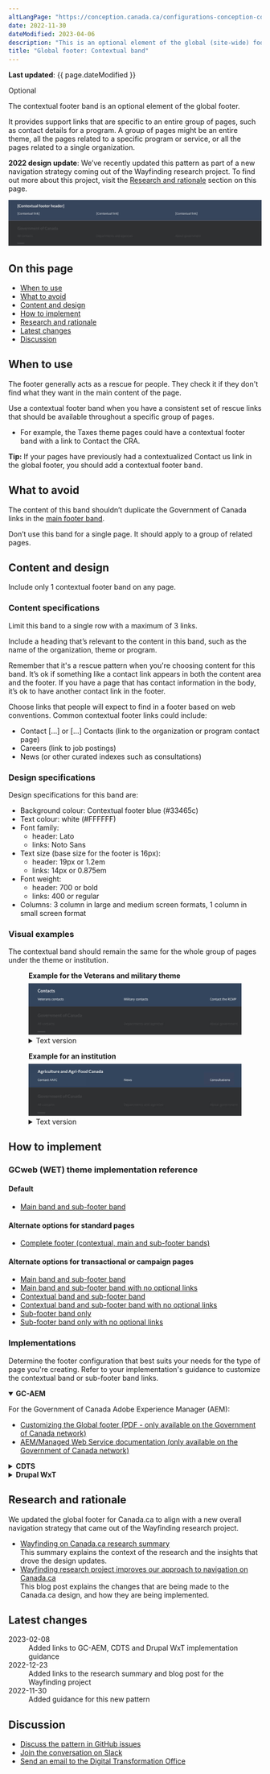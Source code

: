```yaml
---
altLangPage: "https://conception.canada.ca/configurations-conception-communes/pied-page-contextuelle.html"
date: 2022-11-30
dateModified: 2023-04-06
description: "This is an optional element of the global (site-wide) footer."
title: "Global footer: Contextual band"
---
```

<p><strong>Last updated</strong>: {{ page.dateModified }}</p>
<section>
  <p><span class="label label-info">Optional</span></p>
  <p>The contextual footer band is an optional element of the global footer.</p>
  <p>It provides support links that are specific to an entire group of pages, such as contact details for a program. A group of pages
    might be an entire theme, all the pages related to a specific program or service, or all the pages related to a single
    organization.</p>
  <p><strong>2022 design update</strong>: We’ve recently updated this pattern as part of a new navigation strategy coming
    out of the Wayfinding research project. To find out more about this project, visit the <a href="#research">Research and rationale</a> section on this page.</p>
  <div class="pattern-demo mrgn-tp-lg"> <img src="../../images/footer-contextual.jpg" class="img-responsive"
				alt="Diagram of contextual band for large screens. Text version below:"> </div>
  <h2>On this page</h2>
  <ul>
    <li><a href="#use">When to use</a></li>
    <li><a href="#avoid">What to avoid</a></li>
    <li><a href="#design">Content and design</a></li>
    <li><a href="#implement">How to implement</a></li>
    <li><a href="#research">Research and rationale</a></li>
    <li><a href="#latest">Latest changes</a></li>
    <li><a href="#discuss">Discussion</a></li>
  </ul>
  <h2 id="use">When to use</h2>
  <p>The footer generally acts as a rescue for people. They check it if they don't find what they want in the main content of
    the page.</p>
  <p>Use a contextual footer band when you have a consistent set of rescue links that should be available throughout a
    specific group of pages.</p>
  <ul>
    <li>For example, the Taxes theme pages could have a contextual footer band with a link to Contact the CRA.</li>
  </ul>
  <p><strong>Tip:</strong> If your pages have previously had a contextualized Contact us link in the global footer, you should add a contextual footer band.</p>
  <h2 id="avoid">What to avoid</h2>
  <p>The content of this band shouldn’t duplicate the Government of Canada links in the <a href="./site-footer.html">main footer band</a>.</p>
  <p>Don’t use this band for a single page. It should apply to a group of related pages.</p>
  <h2 id="design">Content and design</h2>
  <p>Include only 1 contextual footer band on any page.</p>
  <h3>Content specifications</h3>
  <p>Limit this band to a single row with a maximum of 3 links.</p>
  <p>Include a heading that’s relevant to the content in this band, such as the name of the organization, theme or program.</p>
  <p>Remember that it's a rescue pattern when you're choosing content for this band. It’s ok if something like a contact link appears
    in both the content area and the footer. If you have a page that has contact information in the body, it’s ok to have another contact link in the footer.</p>
  <p>Choose links that people will expect to find in a footer based on web conventions. Common contextual footer links could
    include:</p>
  <ul>
    <li>Contact [...] or [...] Contacts (link to the organization or program contact page)</li>
    <li>Careers (link to job postings)</li>
    <li>News (or other curated indexes such as consultations)</li>
  </ul>
  <h3>Design specifications</h3>
  <p>Design specifications for this band are:</p>
  <ul>
    <li>Background colour: Contextual footer blue (#33465c)</li>
    <li>Text colour: white (#FFFFFF)</li>
    <li>Font family:
      <ul>
        <li>header: Lato</li>
        <li>links: Noto Sans</li>
      </ul>
    </li>
    <li>Text size (base size for the footer is 16px):
      <ul>
        <li>header: 19px or 1.2em</li>
        <li>links: 14px or 0.875em</li>
      </ul>
    </li>
    <li>Font weight:
      <ul>
        <li>header: 700 or bold</li>
        <li>links: 400 or regular</li>
      </ul>
    </li>
    <li>Columns: 3 column in large and medium screen formats, 1 column in small screen format</li>
  </ul>
  <h3>Visual examples</h3>
  <p>The contextual band should remain the same for the whole group of pages under the theme or institution.</p>
  <div class="pattern-demo">
    <figure class="mrgn-bttm-lg">
      <figcaption><b>Example for the Veterans and military theme</b></figcaption>
      <img src="../../images/contextual-footer-theme-en.jpg" class="img-responsive" alt="Contextual band for a theme. Text version below:">
      <details>
        <summary class="wb-toggle" data-toggle="{&quot;print&quot;:&quot;on&quot;}">Text version</summary>
        <p>Contextual band for the Veterans and military theme with the title “Contacts” and 3 contextual links: “Veterans contacts,” “Military contacts,” and “Contact the RCMP”</p>
      </details>
    </figure>
  </div>
  <div class="pattern-demo">
    <figure class="mrgn-bttm-lg">
      <figcaption><b>Example for an institution</b></figcaption>
      <img src="../../images/contextual-footer-institutional-en.jpg" class="img-responsive" alt="Contextual band for an institution. Text version below:">
      <details>
        <summary class="wb-toggle" data-toggle="{&quot;print&quot;:&quot;on&quot;}">Text version</summary>
        <p>Contextual band for an institution with the title “Agriculture and Agri-Food Canada” and 3 contextual links: “Contact AAFC,” “News,” and “Consultations”</p>
      </details>
    </figure>
  </div>
</section>
<section>
  <h2 id="implement">How to implement</h2>
  <h3>GCweb (WET) theme implementation reference</h3>
  <h4>Default</h4>
  <ul>
    <li><a href="https://wet-boew.github.io/GCWeb/sites/footers/no-footer-contextual-en.html">Main band and sub-footer band</a></li>
  </ul>
  <h4>Alternate options for standard pages</h4>
  <ul>
    <li><a href="https://wet-boew.github.io/GCWeb/sites/footers/footers-en.html">Complete footer (contextual, main and sub-footer bands)</a></li>
  </ul>
  <h4>Alternate options for transactional or campaign pages</h4>
  <ul>
    <li><a href="https://wet-boew.github.io/GCWeb/sites/footers/no-footer-contextual-en.html">Main band and sub-footer band</a></li>
    <li><a href="https://wet-boew.github.io/GCWeb/sites/footers/only-footer-main-en.html">Main band and sub-footer band with no optional links</a></li>
    <li><a href="https://wet-boew.github.io/GCWeb/sites/footers/no-footer-main-en.html">Contextual band and sub-footer band</a></li>
    <li><a href="https://wet-boew.github.io/GCWeb/sites/footers/only-footer-contextual-en.html">Contextual band and sub-footer band with no optional links</a></li>
    <li><a href="https://wet-boew.github.io/GCWeb/sites/footers/only-footer-corporate-en.html">Sub-footer band only</a></li>
    <li><a href="https://wet-boew.github.io/GCWeb/sites/footers/no-footers-en.html">Sub-footer band only with no optional links</a></li>
  </ul>
</section>
<section>
  <h3>Implementations</h3>
  <p>Determine the footer configuration that best suits your needs for the type of page you're creating. Refer to your implementation's guidance to customize the contextual band or sub-footer band links.</p>
  <div class="wb-tabs mrgn-tp-lg">
    <div class="tabpanels">
      <details id="004" open="open">
        <summary><strong>GC-AEM</strong></summary>
        <p class="mrgn-tp-lg">For the Government of Canada Adobe Experience Manager (AEM):</p>
        <ul>
          <li><a href="https://www.gcpedia.gc.ca/gcwiki/images/2/22/AEM-6.5-Documentation-Unit_3-1-1-_Customizing_Global_Footer.pdf">Customizing the Global footer (PDF - only available on the Government of Canada network)</a></li>
          <li><a href="https://www.gcpedia.gc.ca/wiki/AEM_GC-specific_Documentation_6.5">AEM/Managed Web Service documentation (only available on the Government of Canada network)</a></li>
        </ul>
      </details>
      <details id="005">
        <summary><strong>CDTS</strong></summary>
        <p class="mrgn-tp-lg">For the Centrally Deployed Templates Solution (CDTS):</p>
        <ul>
          <li><a href="https://cdts.service.canada.ca/app/cls/WET/gcweb/v4_0_47/cdts/samples/footer-en.html">Complete footer (contextual, main, sub-footer bands)</a></li>
          <li><a href="https://cenw-wscoe.github.io/sgdc-cdts/docs/index-en.html">CDTS documentation</a></li>
        </ul>
      </details>
      <details id="006">
        <summary><strong>Drupal WxT</strong></summary>
        <p class="mrgn-tp-lg">For Drupal WxT:</p>
        <ul>
          <li><a href="https://drupalwxt.github.io/en/">Drupal WxT documentation</a></li>
        </ul>
        <p>2023 footer update:</p>
        <ul>
          <li><a href="https://github.com/drupalwxt/wxt/releases/tag/4.4.1">Drupal WxT (4.4.1) release notes</a></li>
          <li><a href="https://drupalwxt.github.io/en/docs/general/update/">Drupal WxT update process</a></li>
        </ul>
      </details>
    </div>
  </div>
</section>
<section>
  <h2 id="research">Research and rationale</h2>
  <p>We updated the global footer for Canada.ca to align with a new overall navigation strategy that came out of the
    Wayfinding research project.</p>
  <ul>
    <li><a href="https://blog.canada.ca/research-summaries/wayfinding-on-canada-ca">Wayfinding on Canada.ca research summary</a><br>
      This summary explains the context of the research and the insights that drove the design updates.</li>
    <li><a href="https://blog.canada.ca/2022/12/21/wayfinding-research-project">Wayfinding research project improves our approach to navigation on Canada.ca</a><br>
      This blog post explains the changes that are being made to the Canada.ca design, and how they are being implemented.</li>
  </ul>
</section>
<section>
  <h2 id="latest">Latest changes</h2>
  <dl class="dl-horizontal">
    <dt>
      <time datetime="2023-02-08" class="link-muted">2023-02-08</time>
    </dt>
    <dd>Added links to GC-AEM, CDTS and Drupal WxT implementation guidance</dd>
    <dt>
      <time datetime="2022-12-23" class="link-muted">2022-12-23</time>
    </dt>
    <dd>Added links to the research summary and blog post for the Wayfinding project</dd>
    <dt>
      <time datetime="2022-11-30" class="link-muted">2022-11-30</time>
    </dt>
    <dd>Added guidance for this new pattern</dd>
  </dl>
</section>
<section>
  <h2 id="discuss">Discussion</h2>
  <ul>
    <li><a href="https://github.com/canada-ca/design-system-systeme-conception/issues">Discuss the pattern in GitHub
      issues</a></li>
    <li><a href="https://design-gc-conception.slack.com/join/shared_invite/enQtODE1OTc5Mzg5NzQ4LWQ3MjZjMTdjMjk2ZTZmMTJjYWQ3ZmRiNDYwYjRmN2NjYzQyNjFlNDBlY2FkNWE1ODg2YjExY2QwZmVjN2MwMGM">Join the conversation on Slack</a></li>
    <li><a href="mailto:dto.btn@tbs-sct.gc.ca">Send an email to the Digital Transformation Office</a></li>
  </ul>
</section>
